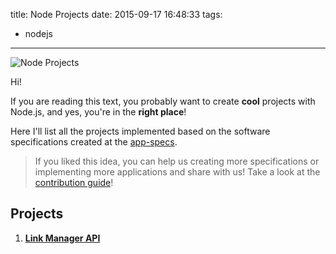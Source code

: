 title: Node Projects
date: 2015-09-17 16:48:33
tags:
  - nodejs
---

![Node Projects](http://i.imgur.com/tluoGKp.png)

Hi! 

If you are reading this text, you probably want to create **cool** projects with Node.js, and yes, you're in the **right place**!

Here I'll list all the projects implemented based on the software specifications created at the [app-specs](https://github.com/ericdouglas/app-specs/).

> If you liked this idea, you can help us creating more specifications or implementing more applications and share with us! Take a look at the [contribution guide](https://github.com/ericdouglas/app-specs#how-to-collaborate)!

## Projects

1. **[Link Manager API](https://github.com/ericdouglas/link-manager-api)**
